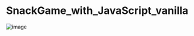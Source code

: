 # SnackGame_with_JavaScript_vanilla

![image](https://user-images.githubusercontent.com/49532123/185294145-3dfc482c-3417-4510-9f28-2c4dd6e973c9.png)
